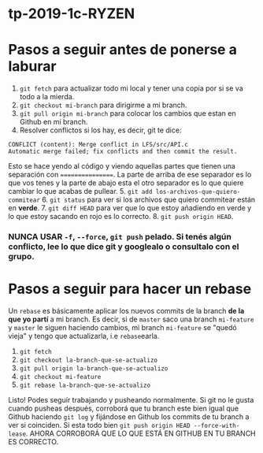 # tp-2019-1c-RYZEN
# Pasos a seguir antes de ponerse a laburar

1. `git fetch` para actualizar todo mi local y tener una copia por si se va todo a la mierda.
2. `git checkout mi-branch` para dirigirme a mi branch.
3. `git pull origin mi-branch` para colocar los cambios que estan en Github en mi branch.
4. Resolver conflictos si los hay, es decir, git te dice:
```
CONFLICT (content): Merge conflict in LFS/src/API.c
Automatic merge failed; fix conflicts and then commit the result.
```
Esto se hace yendo al código y viendo aquellas partes que tienen una separación con `===============`. La parte de arriba de ese separador es lo que vos tenes y la parte de abajo esta el otro separador es lo que quiere cambiar lo que acabas de pullear.
5. `git add los-archivos-que-quiero-commitear`
6. `git status` para ver si los archivos que quiero commitear están en **verde**.
7. `git diff HEAD` para ver que lo que estoy añadiendo en verde y lo que estoy sacando en rojo es lo correcto.
8. `git push origin HEAD`.

### NUNCA USAR `-f`, `--force`, `git push` pelado. Si tenés algún conflicto, lee lo que dice git y googlealo o consultalo con el grupo.

# Pasos a seguir para hacer un rebase

Un `rebase` es básicamente aplicar los nuevos commits de la branch **de la que yo partí** a mi branch. Es decir, si de `master` saco una branch `mi-feature` y `master` le siguen haciendo cambios, mi branch `mi-feature` se "quedó vieja" y tengo que actualizarla, i.e `rebase`earla.

1. `git fetch`
2. `git checkout la-branch-que-se-actualizo`
3. `git pull origin la-branch-que-se-actualizo`
4. `git checkout mi-feature`
5. `git rebase la-branch-que-se-actualizo`

Listo! Podes seguír trabajando y pusheando normalmente. Si git no le gusta cuando pusheas después, corroborá que tu branch este bien igual que Github haciendo `git log` y fijándose en Github los commits de tu branch a ver si coinciden. Si esta todo bien `git push origin HEAD --force-with-lease`. AHORA CORROBORÁ QUE LO QUE ESTÁ EN GITHUB EN TU BRANCH ES CORRECTO.
